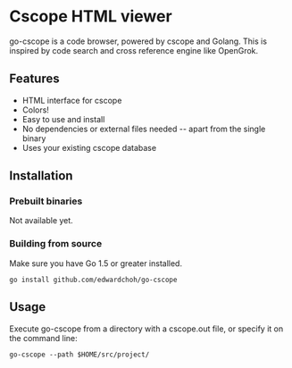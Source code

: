 # Cscope HTML viewer

go-cscope is a code browser, powered by cscope and Golang. This is inspired by code search and cross reference engine like OpenGrok.

## Features

- HTML interface for cscope
- Colors!
- Easy to use and install
- No dependencies or external files needed -- apart from the single binary
- Uses your existing cscope database

## Installation

### Prebuilt binaries

Not available yet.

### Building from source

Make sure you have Go 1.5 or greater installed.

```
go install github.com/edwardchoh/go-cscope
```

## Usage

Execute go-cscope from a directory with a cscope.out file, or specify it on the command line:

```
go-cscope --path $HOME/src/project/
```